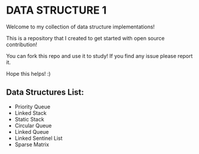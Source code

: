 # DATA STRUCTURE 1
Welcome to my collection of data structure implementations!

This is a repository that I created to get started with open source contribution!

You can fork this repo and use it to study! If you find any issue please report it.

Hope this helps! :)

## Data Structures List:

- Priority Queue
- Linked Stack
- Static Stack
- Circular Queue
- Linked Queue
- Linked Sentinel List
- Sparse Matrix


